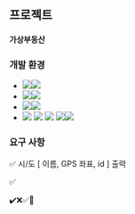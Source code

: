 ## 프로젝트
#### 가상부동산

### 개발 환경
- <img src="https://img.shields.io/badge/java-%23ED8B00?style=for-the-badge&logo=openjdk&logoColor=white"><img src="https://img.shields.io/badge/17-grey?style=for-the-badge">
- <img src="https://img.shields.io/badge/Springboot-6DB33F?style=for-the-badge&logo=Springboot&logoColor=white"><img src="https://img.shields.io/badge/3.2.1-grey?style=for-the-badge">
- <img src="https://img.shields.io/badge/Spring_Security-6DB33F?style=for-the-badge&logo=Springboot&logoColor=white"><img src="https://img.shields.io/badge/check__it__later-grey?style=for-the-badge">
- <img src="https://img.shields.io/badge/Swagger-44cc11?style=for-the-badge&logo=swagger&logoColor=white"> <img src="https://img.shields.io/badge/Debian-A81D33?style=for-the-badge&logo=debian&logoColor=white"> <img src="https://img.shields.io/badge/docker-2496ED?style=for-the-badge&logo=docker&logoColor=white"> <img src="https://img.shields.io/badge/MySQL-4479A1?style=for-the-badge&logo=mysql&logoColor=white"><img src="https://img.shields.io/badge/Mybatist-tomato?style=for-the-badge">

### 요구 사항
✅ 시/도 [ 이름, GPS 좌표, id ] 출력

✅ 

✔️❌✅🔲
